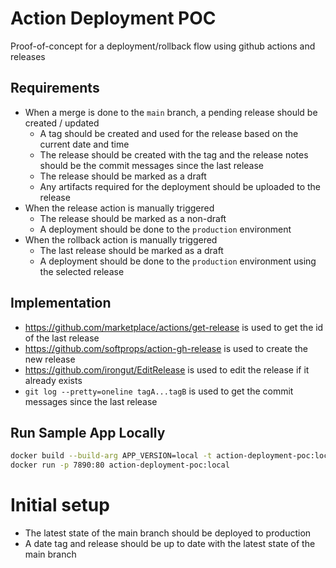 # Action Deployment POC

Proof-of-concept for a deployment/rollback flow using github actions and releases

## Requirements

- When a merge is done to the `main` branch, a pending release should be created / updated
  - A tag should be created and used for the release based on the current date and time
  - The release should be created with the tag and the release notes should be the commit messages since the last release
  - The release should be marked as a draft
  - Any artifacts required for the deployment should be uploaded to the release
- When the release action is manually triggered
  - The release should be marked as a non-draft
  - A deployment should be done to the `production` environment
- When the rollback action is manually triggered
  - The last release should be marked as a draft
  - A deployment should be done to the `production` environment using the selected release

## Implementation

- https://github.com/marketplace/actions/get-release is used to get the id of the last release
- https://github.com/softprops/action-gh-release is used to create the new release
- https://github.com/irongut/EditRelease is used to edit the release if it already exists
- `git log --pretty=oneline tagA...tagB` is used to get the commit messages since the last release

## Run Sample App Locally

```sh
docker build --build-arg APP_VERSION=local -t action-deployment-poc:local .
docker run -p 7890:80 action-deployment-poc:local
```

# Initial setup

- The latest state of the main branch should be deployed to production
- A date tag and release should be up to date with the latest state of the main branch
